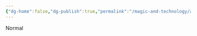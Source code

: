 ```yaml
---
{"dg-home":false,"dg-publish":true,"permalink":"/magic-and-technology/ancient-knowledge/the-yuthims/","dgPassFrontmatter":true,"noteIcon":""}
---
```



<userStyle>Normal</userStyle>

